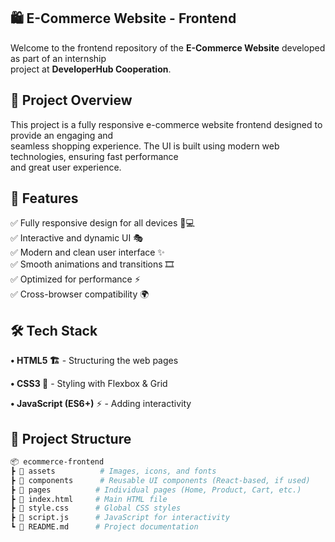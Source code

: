 ## 🛍️ E-Commerce Website - Frontend

Welcome to the frontend repository of the **E-Commerce Website** developed as part of an internship      
project at **DeveloperHub Cooperation**.       

## 🚀 Project Overview

This project is a fully responsive e-commerce website frontend designed to provide an engaging and         
seamless shopping experience. The UI is built using modern web technologies, ensuring fast performance        
and great user experience.

## 🎨 Features

✅ Fully responsive design for all devices 📱💻          
✅ Interactive and dynamic UI 🎭         
✅ Modern and clean user interface ✨         
✅ Smooth animations and transitions 🎞️      
✅ Optimized for performance ⚡          
✅ Cross-browser compatibility 🌍          

## 🛠️ Tech Stack         

**• HTML5 🏗️** - Structuring the web pages        

**• CSS3 🎨** - Styling with Flexbox & Grid        

**• JavaScript (ES6+)** ⚡ - Adding interactivity      

## 📂 Project Structure         
  ```sh
  📦 ecommerce-frontend     
  ┣ 📂 assets          # Images, icons, and fonts        
  ┣ 📂 components      # Reusable UI components (React-based, if used)       
  ┣ 📂 pages          # Individual pages (Home, Product, Cart, etc.)       
  ┣ 📜 index.html     # Main HTML file      
  ┣ 📜 style.css      # Global CSS styles       
  ┣ 📜 script.js      # JavaScript for interactivity       
  ┗ 📜 README.md      # Project documentation
     
